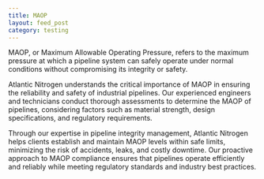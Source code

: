 ```yaml
---
title: MAOP
layout: feed_post
category: testing
---
```


MAOP, or Maximum Allowable Operating Pressure, refers to the maximum pressure at which a pipeline system can safely operate under normal conditions without compromising its integrity or safety.

Atlantic Nitrogen understands the critical importance of MAOP in ensuring the reliability and safety of industrial pipelines. Our experienced engineers and technicians conduct thorough assessments to determine the MAOP of pipelines, considering factors such as material strength, design specifications, and regulatory requirements.

Through our expertise in pipeline integrity management, Atlantic Nitrogen helps clients establish and maintain MAOP levels within safe limits, minimizing the risk of accidents, leaks, and costly downtime. Our proactive approach to MAOP compliance ensures that pipelines operate efficiently and reliably while meeting regulatory standards and industry best practices.
